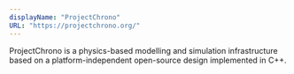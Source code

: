 ```yaml
---
displayName: "ProjectChrono"
URL: "https://projectchrono.org/"
---
```


ProjectChrono is a physics-based modelling and simulation infrastructure based on a platform-independent open-source design implemented in C++. 